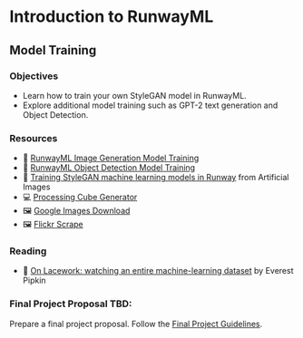 # Introduction to RunwayML

## Model Training

### Objectives

- Learn how to train your own StyleGAN model in RunwayML.
- Explore additional model training such as GPT-2 text generation and Object Detection.

### Resources

- 📄 [RunwayML Image Generation Model Training](https://learn.runwayml.com/#/create/train-image-generation)
- 📄 [RunwayML Object Detection Model Training](https://learn.runwayml.com/#/create/train-object-detection)
- 🎥 [Training StyleGAN machine learning models in Runway](https://youtu.be/vM8Cv8CLmr0) from Artificial Images
- 💻 [Processing Cube Generator](https://gist.github.com/shiffman/ada9c7003f1a042d31a675f1d95a1876)
- 🖼 [Google Images Download](https://github.com/Joeclinton1/google-images-download)
- 🖼 [Flickr Scrape](https://github.com/antiboredom/flickr-scrape)

### Reading

- 📖 [On Lacework: watching an entire machine-learning dataset](https://unthinking.photography/articles/on-lacework) by Everest Pipkin

### Final Project Proposal TBD:

Prepare a final project proposal. Follow the [Final Project Guidelines](final).

